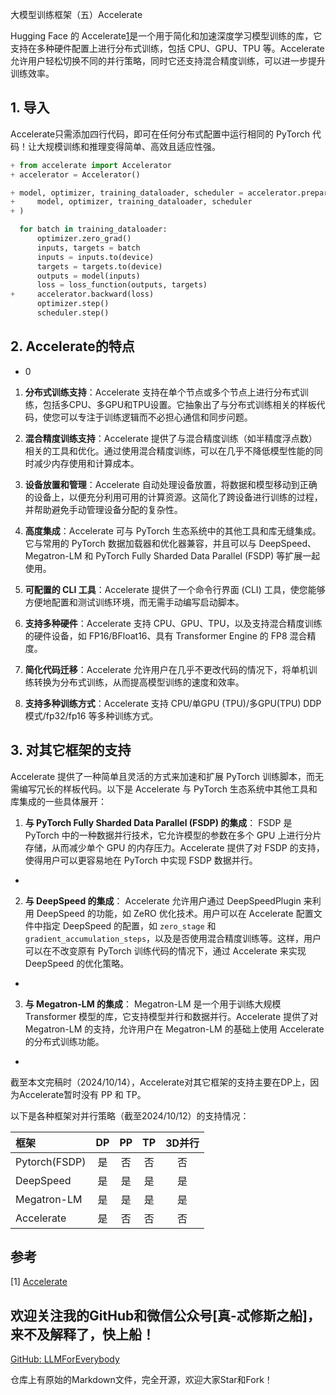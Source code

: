 大模型训练框架（五）Accelerate

Hugging Face 的 Accelerate[1](#refer-anchor-1)是一个用于简化和加速深度学习模型训练的库，它支持在多种硬件配置上进行分布式训练，包括 CPU、GPU、TPU 等。Accelerate 允许用户轻松切换不同的并行策略，同时它还支持混合精度训练，可以进一步提升训练效率。

## 1. 导入

Accelerate只需添加四行代码，即可在任何分布式配置中运行相同的 PyTorch 代码！让大规模训练和推理变得简单、高效且适应性强。

```python
+ from accelerate import Accelerator
+ accelerator = Accelerator()

+ model, optimizer, training_dataloader, scheduler = accelerator.prepare(
+     model, optimizer, training_dataloader, scheduler
+ )

  for batch in training_dataloader:
      optimizer.zero_grad()
      inputs, targets = batch
      inputs = inputs.to(device)
      targets = targets.to(device)
      outputs = model(inputs)
      loss = loss_function(outputs, targets)
+     accelerator.backward(loss)
      optimizer.step()
      scheduler.step()
```

## 2. Accelerate的特点

- 0

1. **分布式训练支持**：Accelerate 支持在单个节点或多个节点上进行分布式训练，包括多CPU、多GPU和TPU设置。它抽象出了与分布式训练相关的样板代码，使您可以专注于训练逻辑而不必担心通信和同步问题。

2. **混合精度训练支持**：Accelerate 提供了与混合精度训练（如半精度浮点数）相关的工具和优化。通过使用混合精度训练，可以在几乎不降低模型性能的同时减少内存使用和计算成本。

3. **设备放置和管理**：Accelerate 自动处理设备放置，将数据和模型移动到正确的设备上，以便充分利用可用的计算资源。这简化了跨设备进行训练的过程，并帮助避免手动管理设备分配的复杂性。

4. **高度集成**：Accelerate 可与 PyTorch 生态系统中的其他工具和库无缝集成。它与常用的 PyTorch 数据加载器和优化器兼容，并且可以与 DeepSpeed、Megatron-LM 和 PyTorch Fully Sharded Data Parallel (FSDP) 等扩展一起使用。

5. **可配置的 CLI 工具**：Accelerate 提供了一个命令行界面 (CLI) 工具，使您能够方便地配置和测试训练环境，而无需手动编写启动脚本。

6. **支持多种硬件**：Accelerate 支持 CPU、GPU、TPU，以及支持混合精度训练的硬件设备，如 FP16/BFloat16、具有 Transformer Engine 的 FP8 混合精度。

7. **简化代码迁移**：Accelerate 允许用户在几乎不更改代码的情况下，将单机训练转换为分布式训练，从而提高模型训练的速度和效率。

8. **支持多种训练方式**：Accelerate 支持 CPU/单GPU (TPU)/多GPU(TPU) DDP模式/fp32/fp16 等多种训练方式。

## 3. 对其它框架的支持

Accelerate 提供了一种简单且灵活的方式来加速和扩展 PyTorch 训练脚本，而无需编写冗长的样板代码。以下是 Accelerate 与 PyTorch 生态系统中其他工具和库集成的一些具体展开：

1. **与 PyTorch Fully Sharded Data Parallel (FSDP) 的集成**：
   FSDP 是 PyTorch 中的一种数据并行技术，它允许模型的参数在多个 GPU 上进行分片存储，从而减少单个 GPU 的内存压力。Accelerate 提供了对 FSDP 的支持，使得用户可以更容易地在 PyTorch 中实现 FSDP 数据并行。
- 

2. **与 DeepSpeed 的集成**：
   Accelerate 允许用户通过 DeepSpeedPlugin 来利用 DeepSpeed 的功能，如 ZeRO 优化技术。用户可以在 Accelerate 配置文件中指定 DeepSpeed 的配置，如 `zero_stage` 和 `gradient_accumulation_steps`，以及是否使用混合精度训练等。这样，用户可以在不改变原有 PyTorch 训练代码的情况下，通过 Accelerate 来实现 DeepSpeed 的优化策略。
- 

3. **与 Megatron-LM 的集成**：
   Megatron-LM 是一个用于训练大规模 Transformer 模型的库，它支持模型并行和数据并行。Accelerate 提供了对 Megatron-LM 的支持，允许用户在 Megatron-LM 的基础上使用 Accelerate 的分布式训练功能。
- 

截至本文完稿时（2024/10/14），Accelerate对其它框架的支持主要在DP上，因为Accelerate暂时没有 PP 和 TP。


以下是各种框架对并行策略（截至2024/10/12）的支持情况：

| 框架 | DP| PP |TP|3D并行|
| :--- |:----:| :----: |:---: |:---: |
| Pytorch(FSDP)|是|否| 否|否|
| DeepSpeed |是| 是|是 |是|
| Megatron-LM|是|是|是|是|
| Accelerate |是|否|否|否|

## 参考

<div id="refer-anchor-1"></div>

[1] [Accelerate](https://huggingface.co/docs/accelerate/index)

## 欢迎关注我的GitHub和微信公众号[真-忒修斯之船]，来不及解释了，快上船！

[GitHub: LLMForEverybody](https://github.com/luhengshiwo/LLMForEverybody)

仓库上有原始的Markdown文件，完全开源，欢迎大家Star和Fork！
